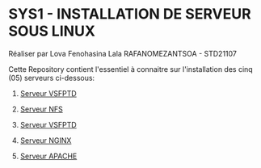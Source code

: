 # SYS1 - INSTALLATION DE SERVEUR SOUS LINUX
Réaliser par Lova Fenohasina Lala RAFANOMEZANTSOA - STD21107

Cette Repository contient l'essentiel à connaitre sur l'installation des cinq (05) serveurs ci-dessous:

1. [Serveur VSFPTD]()

2. [Serveur NFS]()

3. [Serveur VSFPTD]()

4. [Serveur NGINX]()

5. [Serveur APACHE]()